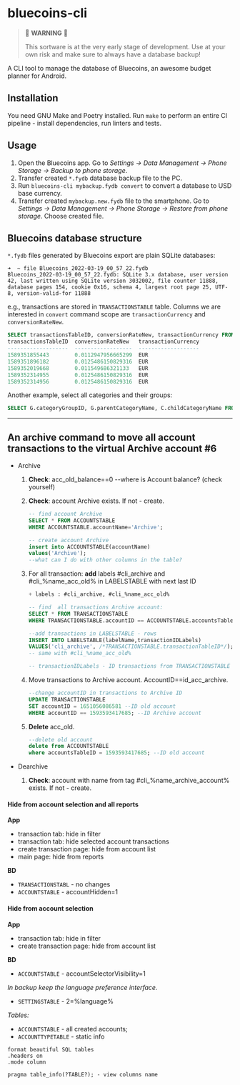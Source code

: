 # bluecoins-cli

> 🚧 **WARNING** 🚧
> 
> This sortware is at the very early stage of development. Use at your own risk and make sure to always have a database backup!

A CLI tool to manage the database of Bluecoins, an awesome budget planner for Android.

## Installation

You need GNU Make and Poetry installed. Run `make` to perform an entire CI pipeline - install dependencies, run linters and tests.

## Usage

1. Open the Bluecoins app. Go to *Settings -> Data Management -> Phone Storage -> Backup to phone storage*.
2. Transfer created `*.fydb` database backup file to the PC.
3. Run `bluecoins-cli mybackup.fydb convert` to convert a database to USD base currency.
4. Transfer created `mybackup.new.fydb` file to the smartphone. Go to *Settings -> Data Management -> Phone Storage -> Restore from phone storage*. Choose created file.

## Bluecoins database structure

`*.fydb` files generated by Bluecoins export are plain SQLite databases:

```text
➜  ~ file Bluecoins_2022-03-19_00_57_22.fydb 
Bluecoins_2022-03-19_00_57_22.fydb: SQLite 3.x database, user version 42, last written using SQLite version 3032002, file counter 11888, database pages 154, cookie 0x16, schema 4, largest root page 25, UTF-8, version-valid-for 11888
```

e.g., transactions are stored in `TRANSACTIONSTABLE` table. Columns we are interested in `convert` command scope are `transactionCurrency` and `conversionRateNew`.

```sql
SELECT transactionsTableID, conversionRateNew, transactionCurrency FROM TRANSACTIONSTABLE WHERE transactionCurrency != 'RUB' limit 5;
transactionsTableID  conversionRateNew   transactionCurrency
-------------------  ------------------  -------------------
1589351855443        0.0112947956665299  EUR                
1589351896182        0.0125486150829316  EUR                
1589352019668        0.011549686321133   EUR                
1589352314955        0.0125486150829316  EUR                
1589352314956        0.0125486150829316  EUR                
```

Another example, select all categories and their groups:

```sql
SELECT G.categoryGroupID, G.parentCategoryName, C.childCategoryName FROM CHILDCATEGORYTABLE C JOIN PARENTCATEGORYTABLE G ON C.parentCategoryID = G.parentCategoryTableID ORDER BY G.parentCategoryName, C.childCategoryName;
```
___

##  An archive command to move all account transactions to the virtual Archive account #6 

    
- Archive
    1. **Check**: acc_old_balance==0
        --where is Account balance? (check yourself)
    2. **Check**: account Archive exists. If not - create. 
        ```sql
        -- find account Archive
        SELECT * FROM ACCOUNTSTABLE
        WHERE ACCOUNTSTABLE.accountName='Archive';

        -- create account Archive
        insert into ACCOUNTSTABLE(accountName)
        values('Archive');
        --what can I do with other columns in the table?
        ```
    2. For all transaction: **add** labels #cli_archive and #cli_%name_acc_old%
        in LABELSTABLE with next last ID
        ```sql
        + labels : #cli_archive, #cli_%name_acc_old%

        -- find  all transactions Archive account:
        SELECT * FROM TRANSACTIONSTABLE
        WHERE TRANSACTIONSTABLE.accountID == ACCOUNTSTABLE.accountsTableID;        

        --add transactions in LABELSTABLE - rows
        INSERT INTO LABELSTABLE(labelName,transactionIDLabels)
        VALUES('cli_archive', /*TRANSACTIONSTABLE.transactionTableID*/);
        -- same with #cli_%name_acc_old%
        
        -- transactionIDLabels - ID transactions from TRANSACTIONSTABLE
        ```

    4. Move transactions to Archive account. AccountID==id_acc_archive.
        ```sql
        --change accountID in transactions to Archive ID
        UPDATE TRANSACTIONSTABLE
        SET accountID = 1651056086581 --ID old account
        WHERE accountID == 1593593417685; --ID Archive account
        ```
    5. **Delete** acc_old.
        ```sql
        --delete old account
        delete from ACCOUNTSTABLE
        where accountsTableID = 1593593417685; --ID old account
        ```

- Dearchive
    1. **Check**: account with name from tag #cli_%name_archive_account% exists. If not - create.


#### Hide from account selection and all reports

**App**
- transaction tab: hide in filter
- transaction tab: hide selected account transactions
- create transaction page: hide from account list
- main page: hide from reports

**BD**
- `TRANSACTIONSTABL` - no changes
- `ACCOUNTSTABLE` - accountHidden=1

#### Hide from account selection

**App**
- transaction tab: hide in filter
- create transaction page: hide from account list

**BD**
- `ACCOUNTSTABLE` - accountSelectorVisibility=1



*In backup keep the language preference interface.*
- `SETTINGSTABLE` - 2=%language%


*Tables:*
- `ACCOUNTSTABLE` - all created accounts;
- `ACCOUNTTYPETABLE` - static info

```text
format beautiful SQL tables
.headers on
.mode column

pragma table_info(?TABLE?); - view columns name
```
